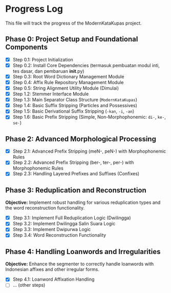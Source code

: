 # Progress Log

This file will track the progress of the ModernKataKupas project.

## Phase 0: Project Setup and Foundational Components

- [x] Step 0.1: Project Initialization
- [x] Step 0.2: Install Core Dependencies (termasuk pembuatan modul inti, tes dasar, dan pembaruan __init__.py)
- [x] Step 0.3: Root Word Dictionary Management Module
- [x] Step 0.4: Affix Rule Repository Management Module
- [x] Step 0.5: String Alignment Utility Module (Dimulai)
- [x] Step 1.2: Stemmer Interface Module
- [x] Step 1.3: Main Separator Class Structure (`ModernKataKupas`)
- [x] Step 1.4: Basic Suffix Stripping (Particles and Possessives)
- [x] Step 1.5: Basic Derivational Suffix Stripping (`-kan`, `-i`, `-an`)
- [x] Step 1.6: Basic Prefix Stripping (Simple, Non-Morphophonemic: `di-`, `ke-`, `se-`)

## Phase 2: Advanced Morphological Processing

- [x] Step 2.1: Advanced Prefix Stripping (meN-, peN-) with Morphophonemic Rules
- [x] Step 2.2: Advanced Prefix Stripping (ber-, ter-, per-) with Morphophonemic Rules
- [x] Step 2.3: Handling Layered Prefixes and Suffixes (Confixes)

## Phase 3: Reduplication and Reconstruction

**Objective:** Implement robust handling for various reduplication types and the word reconstruction functionality.

- [x] Step 3.1: Implement Full Reduplication Logic (Dwilingga)
- [x] Step 3.2: Implement Dwilingga Salin Suara Logic
- [x] Step 3.3: Implement Dwipurwa Logic
- [x] Step 3.4: Word Reconstruction Functionality

## Phase 4: Handling Loanwords and Irregularities

**Objective:** Enhance the segmenter to correctly handle loanwords with Indonesian affixes and other irregular forms.

- [x] Step 4.1: Loanword Affixation Handling
- [ ] ... (other steps)